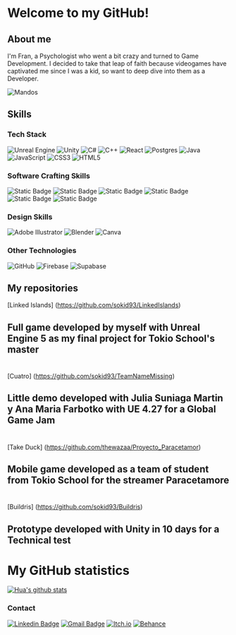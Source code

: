 # Welcome to my GitHub!

## About me

I'm Fran, a Psychologist who went a bit crazy and turned to Game Development. I decided to take that leap of faith because videogames have captivated me since I was a kid, so want to deep dive into them as a Developer.

![Mandos](https://user-images.githubusercontent.com/75070773/221901180-a3e32167-e58a-4229-bca5-9dd4e24f3d4b.jpg)

## Skills

### Tech Stack

![Unreal Engine](https://img.shields.io/badge/unrealengine-%23313131.svg?style=for-the-badge&logo=unrealengine&logoColor=white) ![Unity](https://img.shields.io/badge/unity-%23000000.svg?style=for-the-badge&logo=unity&logoColor=white) ![C#](https://img.shields.io/badge/c%23-%23239120.svg?style=for-the-badge&logo=csharp&logoColor=white) ![C++](https://img.shields.io/badge/c++-%2300599C.svg?style=for-the-badge&logo=c%2B%2B&logoColor=white) ![React](https://img.shields.io/badge/react-%2320232a.svg?style=for-the-badge&logo=react&logoColor=%2361DAFB) ![Postgres](https://img.shields.io/badge/postgres-%23316192.svg?style=for-the-badge&logo=postgresql&logoColor=white) ![Java](https://img.shields.io/badge/java-%23ED8B00.svg?style=for-the-badge&logo=openjdk&logoColor=white) ![JavaScript](https://img.shields.io/badge/javascript-%23323330.svg?style=for-the-badge&logo=javascript&logoColor=%23F7DF1E) ![CSS3](https://img.shields.io/badge/css3-%231572B6.svg?style=for-the-badge&logo=css3&logoColor=white) ![HTML5](https://img.shields.io/badge/html5-%23E34F26.svg?style=for-the-badge&logo=html5&logoColor=white)

### Software Crafting Skills

![Static Badge](https://img.shields.io/badge/TDD-red?style=for-the-badge) ![Static Badge](https://img.shields.io/badge/Refactoring-cyan?style=for-the-badge) ![Static Badge](https://img.shields.io/badge/Pair%2FMob_Programming-yellow?style=for-the-badge) ![Static Badge](https://img.shields.io/badge/Test_Automation-green?style=for-the-badge) ![Static Badge](https://img.shields.io/badge/XP-orange?style=for-the-badge) ![Static Badge](https://img.shields.io/badge/SOLID-blue?style=for-the-badge)

### Design Skills

![Adobe Illustrator](https://img.shields.io/badge/adobe%20illustrator-%23FF9A00.svg?style=for-the-badge&logo=adobe%20illustrator&logoColor=white) ![Blender](https://img.shields.io/badge/blender-%23F5792A.svg?style=for-the-badge&logo=blender&logoColor=white) ![Canva](https://img.shields.io/badge/Canva-%2300C4CC.svg?style=for-the-badge&logo=Canva&logoColor=white) 

### Other Technologies

![GitHub](https://img.shields.io/badge/github-%23121011.svg?style=for-the-badge&logo=github&logoColor=white) ![Firebase](https://img.shields.io/badge/firebase-a08021?style=for-the-badge&logo=firebase&logoColor=ffcd34) ![Supabase](https://img.shields.io/badge/Supabase-3ECF8E?style=for-the-badge&logo=supabase&logoColor=white)

## My repositories

[Linked Islands] (https://github.com/sokid93/LinkedIslands) 
## Full game developed by myself with Unreal Engine 5 as my final project for Tokio School's master
#

[Cuatro] (https://github.com/sokid93/TeamNameMissing)
## Little demo developed with Julia Suniaga Martin y Ana Maria Farbotko with UE 4.27 for a Global Game Jam
#

[Take Duck] (https://github.com/thewazaa/Proyecto_Paracetamor)
## Mobile game developed as a team of student from Tokio School for the streamer Paracetamore
#

[Buildris] (https://github.com/sokid93/Buildris)
## Prototype developed with Unity in 10 days for a Technical test
#

# My GitHub statistics
[![Hua's github stats](http://github-readme-stats.vercel.app/api?username=sokid93&show_icons=true&theme=dark)](http://github.com/sokid93/github-readme-stats)


### Contact
[![Linkedin Badge](http://img.shields.io/badge/-Fran_Soriano_Ruiz-blue?style=flat-square&logo=Linkedin&logoColor=white&link=https://www.linkedin.com/in/fransorinoruizdeveloperunrealengine/)](https://www.linkedin.com/in/fransorinoruizdeveloperunrealengine/)
[![Gmail Badge](http://img.shields.io/badge/-franbarrabajakh@gmail.com-green?style=flat-square&logo=Gmail&logoColor=white&link=mailto:franbarrabajakh@gmail.com)](mailto:franbarrabajakh@gmail.com)
[![Itch.io](https://img.shields.io/badge/-sokid93-red?style=flat-square&logo=Itch.io&logoColor=white&link=https://sokid93.itch.io/)](https://sokid93.itch.io/)
[![Behance](https://img.shields.io/badge/Fran_Soriano_Ruiz-yellow?style=flat-square&logo=behance&logoColor=white)](https://www.behance.net/fransoriano)
